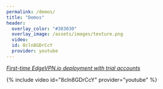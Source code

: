 ```yaml
---
permalink: /demos/
title: "Demos"
header:
  overlay_color: "#303030"
  overlay_image: /assets/images/texture.png
  video:
  id: 8cln8GDrCcY
  provider: youtube
---
```


*[<i class="fab fa-youtube" aria-hidden="true"></i> First-time EdgeVPN.io deployment with trial accounts](
https://www.youtube.com/watch?v=8cln8GDrCcY)*

{% include video id="8cln8GDrCcY" provider="youtube" %}

